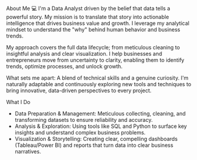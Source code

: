 About Me 💻
I'm a Data Analyst driven by the belief that data tells a powerful story. My mission is to translate that story into actionable intelligence that drives business value and growth. I leverage my analytical mindset to understand the "why" behind human behavior and business trends.


My approach covers the full data lifecycle; from meticulous cleaning to insightful analysis and clear visualization. I help businesses and entrepreneurs move from uncertainty to clarity, enabling them to identify trends, optimize processes, and unlock growth.


What sets me apart: A blend of technical skills and a genuine curiosity. I'm naturally adaptable and continuously exploring new tools and techniques to bring innovative, data-driven perspectives to every project.


What I Do
 * Data Preparation & Management: Meticulous collecting, cleaning, and transforming datasets to ensure reliability and accuracy.
 * Analysis & Exploration: Using tools like SQL and Python to surface key insights and understand complex business problems.
 * Visualization & Storytelling: Creating clear, compelling dashboards (Tableau/Power BI) and reports that turn data into clear business narratives.



